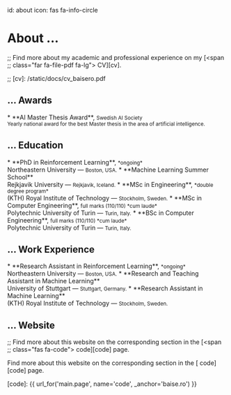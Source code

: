 id: about
icon: fas fa-info-circle

# About ...

;; Find more about my academic and professional experience on my [<span
;; class="far fa-file-pdf fa-lg"></span> CV][cv].

;; [cv]: /static/docs/cv_baisero.pdf


<span class="begin_article" id="awards"></span>

## ... Awards

<div class="before_lu"></div>
* <span class="fa-li"><span class="far fa-check-square"></span></span>
  **AI Master Thesis Award**, <small>Swedish AI Society</small> <br/>
  <small>Yearly national award for the best Master thesis in the area of
  artificial intelligence.</small>

<span class="end_article"></span>


<span class="begin_article" id="education"></span>

## ... Education

<div class="before_lu"></div>
* <span class="fa-li"><span class="far fa-square"></span></span>
  **PhD in Reinforcement Learning**, <small>*ongoing*</small> <br/>
  Northeastern University &mdash; <small>Boston, USA.</small>
* <span class="fa-li"><span class="far fa-check-square"></span></span>
  **Machine Learning Summer School** <br/>
  Rejkjavik University &mdash; <small>Rejkjavik, Iceland.</small>
* <span class="fa-li"><span class="far fa-check-square"></span></span>
  **MSc in Engineering**, <small>*double degree program*</small> <br/>
  (KTH) Royal Institute of Technology &mdash; <small>Stockholm, Sweden.</small>
* <span class="fa-li"><span class="far fa-check-square"></span></span>
  **MSc in Computer Engineering**, <small>full marks (110/110) *cum laude*</small> <br/>
  Polytechnic University of Turin &mdash; <small>Turin, Italy.</small>
* <span class="fa-li"><span class="far fa-check-square"></span></span>
  **BSc in Computer Engineering**, <small>full marks (110/110) *cum laude*</small> <br/>
  Polytechnic University of Turin &mdash; <small>Turin, Italy.</small>

<span class="end_article"></span>


<span class="begin_article" id="work"></span>

## ... Work Experience

<div class="before_lu"></div>
* <span class="fa-li"><span class="far fa-square"></span></span>
  **Research Assistant in Reinforcement Learning**, <small>*ongoing*</small> <br/>
  Northeastern University &mdash; <small>Boston, USA.</small>
* <span class="fa-li"><span class="far fa-check-square"></span></span>
  **Research and Teaching Assistant in Machine Learning** <br/>
  University of Stuttgart &mdash; <small>Stuttgart, Germany.</small>
* <span class="fa-li"><span class="far fa-check-square"></span></span>
  **Research Assistant in Machine Learning** <br/>
  (KTH) Royal Institute of Technology &mdash; <small>Stockholm, Sweden.</small>

<span class="end_article"></span>


<span class="begin_article" id="website"></span>

## ... Website

;; Find more about this website on the corresponding section in the [<span
;; class="fas fa-code"></span> code][code] page.

Find more about this website on the corresponding section in the [<span
class="fa-layers fa-fw"> <span class="fas fa-laptop"> </span> <span class="fas
fa-code" data-fa-transform="shrink-9 up-2"></span> </span> code][code] page.

<span class="end_article"></span>

[code]: {{ url_for('main.page', name='code', _anchor='baise.ro') }}
